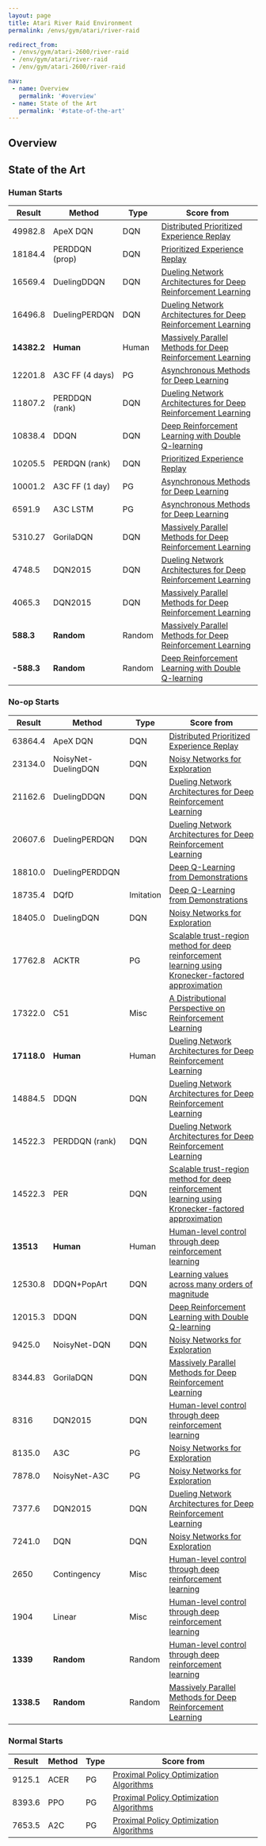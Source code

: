 ```yaml
---
layout: page
title: Atari River Raid Environment
permalink: /envs/gym/atari/river-raid

redirect_from:
 - /envs/gym/atari-2600/river-raid
 - /env/gym/atari/river-raid
 - /env/gym/atari-2600/river-raid

nav:
 - name: Overview
   permalink: '#overview'
 - name: State of the Art
   permalink: '#state-of-the-art'
---
```



## Overview

## State of the Art

### Human Starts

| Result | Method | Type | Score from |
|--------|--------|------|------------|
| 49982.8 | ApeX DQN | DQN | [Distributed Prioritized Experience Replay](https://arxiv.org/abs/1803.00933) |
| 18184.4 | PERDDQN (prop) | DQN | [Prioritized Experience Replay](https://arxiv.org/abs/1511.05952) |
| 16569.4 | DuelingDDQN | DQN | [Dueling Network Architectures for Deep Reinforcement Learning](https://arxiv.org/abs/1511.06581) |
| 16496.8 | DuelingPERDQN | DQN | [Dueling Network Architectures for Deep Reinforcement Learning](https://arxiv.org/abs/1511.06581) |
| **14382.2** | **Human** | Human | [Massively Parallel Methods for Deep Reinforcement Learning](https://arxiv.org/abs/1507.04296) |
| 12201.8 | A3C FF (4 days) | PG | [Asynchronous Methods for Deep Learning](https://arxiv.org/abs/1602.01783) |
| 11807.2 | PERDDQN (rank) | DQN | [Dueling Network Architectures for Deep Reinforcement Learning](https://arxiv.org/abs/1511.06581) |
| 10838.4 | DDQN | DQN | [Deep Reinforcement Learning with Double Q-learning](https://arxiv.org/abs/1509.06461) |
| 10205.5 | PERDQN (rank) | DQN | [Prioritized Experience Replay](https://arxiv.org/abs/1511.05952) |
| 10001.2 | A3C FF (1 day) | PG | [Asynchronous Methods for Deep Learning](https://arxiv.org/abs/1602.01783) |
| 6591.9 | A3C LSTM | PG | [Asynchronous Methods for Deep Learning](https://arxiv.org/abs/1602.01783) |
| 5310.27 | GorilaDQN | DQN | [Massively Parallel Methods for Deep Reinforcement Learning](https://arxiv.org/abs/1507.04296) |
| 4748.5 | DQN2015 | DQN | [Dueling Network Architectures for Deep Reinforcement Learning](https://arxiv.org/abs/1511.06581) |
| 4065.3 | DQN2015 | DQN | [Massively Parallel Methods for Deep Reinforcement Learning](https://arxiv.org/abs/1507.04296) |
| **588.3** | **Random** | Random | [Massively Parallel Methods for Deep Reinforcement Learning](https://arxiv.org/abs/1507.04296) |
| **-588.3** | **Random** | Random | [Deep Reinforcement Learning with Double Q-learning](https://arxiv.org/abs/1509.06461) |

### No-op Starts

| Result | Method | Type | Score from |
|--------|--------|------|------------|
| 63864.4 | ApeX DQN | DQN | [Distributed Prioritized Experience Replay](https://arxiv.org/abs/1803.00933) |
| 23134.0 | NoisyNet-DuelingDQN | DQN | [Noisy Networks for Exploration](https://arxiv.org/abs/1706.10295) |
| 21162.6 | DuelingDDQN | DQN | [Dueling Network Architectures for Deep Reinforcement Learning](https://arxiv.org/abs/1511.06581) |
| 20607.6 | DuelingPERDQN | DQN | [Dueling Network Architectures for Deep Reinforcement Learning](https://arxiv.org/abs/1511.06581) |
| 18810.0 | DuelingPERDDQN |  | [Deep Q-Learning from Demonstrations](https://arxiv.org/abs/1704.03732) |
| 18735.4 | DQfD | Imitation | [Deep Q-Learning from Demonstrations](https://arxiv.org/abs/1704.03732) |
| 18405.0 | DuelingDQN | DQN | [Noisy Networks for Exploration](https://arxiv.org/abs/1706.10295) |
| 17762.8 | ACKTR | PG | [Scalable trust-region method for deep reinforcement learning using Kronecker-factored approximation](https://arxiv.org/abs/1708.05144) |
| 17322.0 | C51 | Misc | [A Distributional Perspective on Reinforcement Learning](https://arxiv.org/abs/1707.06887) |
| **17118.0** | **Human** | Human | [Dueling Network Architectures for Deep Reinforcement Learning](https://arxiv.org/abs/1511.06581) |
| 14884.5 | DDQN | DQN | [Dueling Network Architectures for Deep Reinforcement Learning](https://arxiv.org/abs/1511.06581) |
| 14522.3 | PERDDQN (rank) | DQN | [Dueling Network Architectures for Deep Reinforcement Learning](https://arxiv.org/abs/1511.06581) |
| 14522.3 | PER | DQN | [Scalable trust-region method for deep reinforcement learning using Kronecker-factored approximation](https://arxiv.org/abs/1708.05144) |
| **13513** | **Human** | Human | [Human-level control through deep reinforcement learning](https://storage.googleapis.com/deepmind-media/dqn/DQNNaturePaper.pdf) |
| 12530.8 | DDQN+PopArt | DQN | [Learning values across many orders of magnitude](https://arxiv.org/abs/1602.07714) |
| 12015.3 | DDQN | DQN | [Deep Reinforcement Learning with Double Q-learning](https://arxiv.org/abs/1509.06461) |
| 9425.0 | NoisyNet-DQN | DQN | [Noisy Networks for Exploration](https://arxiv.org/abs/1706.10295) |
| 8344.83 | GorilaDQN | DQN | [Massively Parallel Methods for Deep Reinforcement Learning](https://arxiv.org/abs/1507.04296) |
| 8316 | DQN2015 | DQN | [Human-level control through deep reinforcement learning](https://storage.googleapis.com/deepmind-media/dqn/DQNNaturePaper.pdf) |
| 8135.0 | A3C | PG | [Noisy Networks for Exploration](https://arxiv.org/abs/1706.10295) |
| 7878.0 | NoisyNet-A3C | PG | [Noisy Networks for Exploration](https://arxiv.org/abs/1706.10295) |
| 7377.6 | DQN2015 | DQN | [Dueling Network Architectures for Deep Reinforcement Learning](https://arxiv.org/abs/1511.06581) |
| 7241.0 | DQN | DQN | [Noisy Networks for Exploration](https://arxiv.org/abs/1706.10295) |
| 2650 | Contingency | Misc | [Human-level control through deep reinforcement learning](https://storage.googleapis.com/deepmind-media/dqn/DQNNaturePaper.pdf) |
| 1904 | Linear | Misc | [Human-level control through deep reinforcement learning](https://storage.googleapis.com/deepmind-media/dqn/DQNNaturePaper.pdf) |
| **1339** | **Random** | Random | [Human-level control through deep reinforcement learning](https://storage.googleapis.com/deepmind-media/dqn/DQNNaturePaper.pdf) |
| **1338.5** | **Random** | Random | [Massively Parallel Methods for Deep Reinforcement Learning](https://arxiv.org/abs/1507.04296) |

### Normal Starts

| Result | Method | Type | Score from |
|--------|--------|------|------------|
| 9125.1 | ACER | PG | [Proximal Policy Optimization Algorithms](https://arxiv.org/abs/1707.06347) |
| 8393.6 | PPO | PG | [Proximal Policy Optimization Algorithms](https://arxiv.org/abs/1707.06347) |
| 7653.5 | A2C | PG | [Proximal Policy Optimization Algorithms](https://arxiv.org/abs/1707.06347) |

